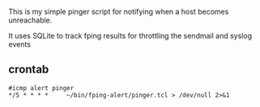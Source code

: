 This is my simple pinger script for notifying when a host becomes unreachable.

It uses SQLite to track fping results for throttling the sendmail and syslog events

## crontab
```
#icmp alert pinger
*/5 * * * *     ~/bin/fping-alert/pinger.tcl > /dev/null 2>&1
```
